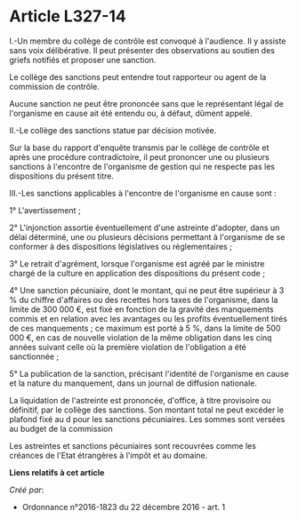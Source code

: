 # Article L327-14

I.-Un membre du collège de contrôle est convoqué à l'audience. Il y assiste sans voix délibérative. Il peut présenter des
observations au soutien des griefs notifiés et proposer une sanction. 

Le collège des sanctions peut entendre tout rapporteur ou agent de la commission de contrôle. 

Aucune sanction ne peut être prononcée sans que le représentant légal de l'organisme en cause ait été entendu ou, à défaut,
dûment appelé. 

II.-Le collège des sanctions statue par décision motivée. 

Sur la base du rapport d'enquête transmis par le collège de contrôle et après une procédure contradictoire, il peut prononcer
une ou plusieurs sanctions à l'encontre de l'organisme de gestion qui ne respecte pas les dispositions du présent titre. 

III.-Les sanctions applicables à l'encontre de l'organisme en cause sont : 

1° L'avertissement ; 

2° L'injonction assortie éventuellement d'une astreinte d'adopter, dans un délai déterminé, une ou plusieurs décisions
permettant à l'organisme de se conformer à des dispositions législatives ou réglementaires ; 

3° Le retrait d'agrément, lorsque l'organisme est agréé par le ministre chargé de la culture en application des dispositions
du présent code ; 

4° Une sanction pécuniaire, dont le montant, qui ne peut être supérieur à 3 % du chiffre d'affaires ou des recettes hors
taxes de l'organisme, dans la limite de 300 000 €, est fixé en fonction de la gravité des manquements commis et en relation
avec les avantages ou les profits éventuellement tirés de ces manquements ; ce maximum est porté à 5 %, dans la limite de 500
000 €, en cas de nouvelle violation de la même obligation dans les cinq années suivant celle où la première violation de
l'obligation a été sanctionnée ; 

5° La publication de la sanction, précisant l'identité de l'organisme en cause et la nature du manquement, dans un journal de
diffusion nationale. 

La liquidation de l'astreinte est prononcée, d'office, à titre provisoire ou définitif, par le collège des sanctions. Son
montant total ne peut excéder le plafond fixé au d pour les sanctions pécuniaires. Les sommes sont versées au budget de la
commission 

Les astreintes et sanctions pécuniaires sont recouvrées comme les créances de l'Etat étrangères à l'impôt et au domaine.

**Liens relatifs à cet article**

_Créé par_:

  - Ordonnance n°2016-1823 du 22 décembre 2016 - art. 1
